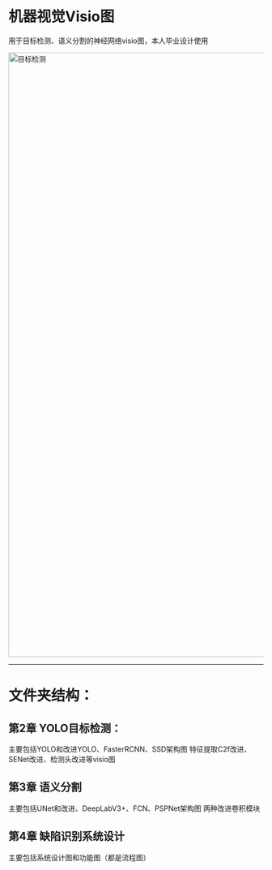 # 机器视觉Visio图
用于目标检测、语义分割的神经网络visio图，本人毕业设计使用

<img width="1193" alt="目标检测" src="https://github.com/user-attachments/assets/90ee2e5d-b148-41c3-b486-a0debb4b0916" />

---
# 文件夹结构：
## 第2章 YOLO目标检测：
主要包括YOLO和改进YOLO、FasterRCNN、SSD架构图
特征提取C2f改进、SENet改进、检测头改进等visio图

## 第3章 语义分割
主要包括UNet和改进、DeepLabV3+、FCN、PSPNet架构图
两种改进卷积模块

## 第4章 缺陷识别系统设计
主要包括系统设计图和功能图（都是流程图）
